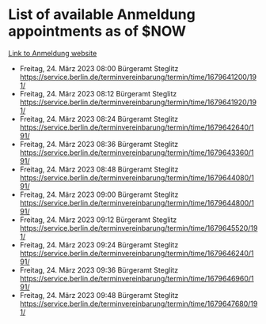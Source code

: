 # List of available Anmeldung appointments as of $NOW
[Link to Anmeldung website](https://service.berlin.de/terminvereinbarung/termin/tag.php?termin=1&anliegen[]=120686&dienstleisterlist=122210,122217,327316,122219,327312,122227,327314,122231,327346,122243,327348,122254,122252,329742,122260,329745,122262,329748,122271,327278,122273,327274,122277,327276,330436,122280,327294,122282,327290,122284,327292,122291,327270,122285,327266,122286,327264,122296,327268,150230,329760,122297,327286,122294,327284,122312,329763,122314,329775,122304,327330,122311,327334,122309,327332,317869,122281,327352,122279,329772,122283,122276,327324,122274,327326,122267,329766,122246,327318,122251,327320,122257,327322,122208,327298,122226,327300&herkunft=http%3A%2F%2Fservice.berlin.de%2Fdienstleistung%2F120686%2F)
- Freitag, 24. März 2023 08:00 Bürgeramt Steglitz https://service.berlin.de/terminvereinbarung/termin/time/1679641200/191/
- Freitag, 24. März 2023 08:12 Bürgeramt Steglitz https://service.berlin.de/terminvereinbarung/termin/time/1679641920/191/
- Freitag, 24. März 2023 08:24 Bürgeramt Steglitz https://service.berlin.de/terminvereinbarung/termin/time/1679642640/191/
- Freitag, 24. März 2023 08:36 Bürgeramt Steglitz https://service.berlin.de/terminvereinbarung/termin/time/1679643360/191/
- Freitag, 24. März 2023 08:48 Bürgeramt Steglitz https://service.berlin.de/terminvereinbarung/termin/time/1679644080/191/
- Freitag, 24. März 2023 09:00 Bürgeramt Steglitz https://service.berlin.de/terminvereinbarung/termin/time/1679644800/191/
- Freitag, 24. März 2023 09:12 Bürgeramt Steglitz https://service.berlin.de/terminvereinbarung/termin/time/1679645520/191/
- Freitag, 24. März 2023 09:24 Bürgeramt Steglitz https://service.berlin.de/terminvereinbarung/termin/time/1679646240/191/
- Freitag, 24. März 2023 09:36 Bürgeramt Steglitz https://service.berlin.de/terminvereinbarung/termin/time/1679646960/191/
- Freitag, 24. März 2023 09:48 Bürgeramt Steglitz https://service.berlin.de/terminvereinbarung/termin/time/1679647680/191/
